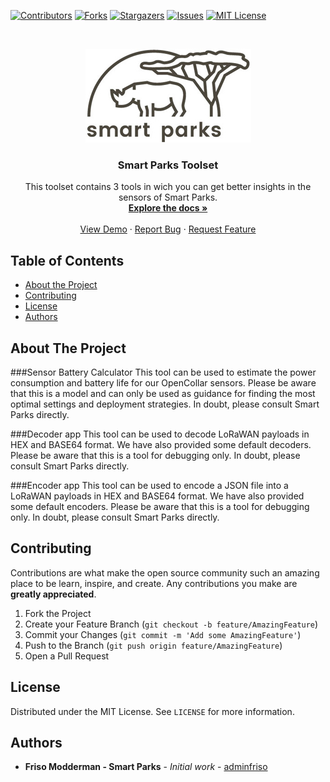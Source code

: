 [![Contributors][contributors-shield]][contributors-url]
[![Forks][forks-shield]][forks-url]
[![Stargazers][stars-shield]][stars-url]
[![Issues][issues-shield]][issues-url]
[![MIT License][license-shield]][license-url]

<!-- PROJECT LOGO -->
<br />
<p align="center">
  <a href="https://github.com/SmartParksOrg/smartparks-toolset">
    <img src="assets/img/smp-logo-ret.jpg" alt="Logo" width="265" height="150"/>
  </a>

  <h3 align="center">Smart Parks Toolset</h3>

  <p align="center">
    This toolset contains 3 tools in wich you can get better insights in the sensors of Smart Parks.
    <br />
    <a href="https://github.com/SmartParks/smartparks-toolset"><strong>Explore the docs »</strong></a>
    <br />
    <br />
    <a href="https://toolset.smartparks.org/">View Demo</a>
    ·
    <a href="https://github.com/SmartParks/smartparks-toolset/issues">Report Bug</a>
    ·
    <a href="https://github.com/SmartParks/smartparks-toolset/issues">Request Feature</a>
  </p>
</p>

<!-- TABLE OF CONTENTS -->

## Table of Contents

- [About the Project](#about-the-project)
- [Contributing](#contributing)
- [License](#license)
- [Authors](#authors)

<!-- ABOUT THE PROJECT -->

## About The Project

###Sensor Battery Calculator
This tool can be used to estimate the power consumption and battery life for our OpenCollar sensors. Please be aware that this is a model and can only be used as guidance for finding the most optimal settings and deployment strategies. In doubt, please consult Smart Parks directly.

###Decoder app
This tool can be used to decode LoRaWAN payloads in HEX and BASE64 format. We have also provided some default decoders. Please be aware that this is a tool for debugging only. In doubt, please consult Smart Parks directly.

###Encoder app
This tool can be used to encode a JSON file into a LoRaWAN payloads in HEX and BASE64 format. We have also provided some default encoders. Please be aware that this is a tool for debugging only. In doubt, please consult Smart Parks directly.

<!-- CONTRIBUTING -->

## Contributing

Contributions are what make the open source community such an amazing place to be learn, inspire, and create. Any contributions you make are **greatly appreciated**.

1. Fork the Project
2. Create your Feature Branch (`git checkout -b feature/AmazingFeature`)
3. Commit your Changes (`git commit -m 'Add some AmazingFeature'`)
4. Push to the Branch (`git push origin feature/AmazingFeature`)
5. Open a Pull Request

<!-- LICENSE -->

## License

Distributed under the MIT License. See `LICENSE` for more information.

<!-- Authors -->

## Authors

- **Friso Modderman - Smart Parks** - _Initial work_ - [adminfriso](https://github.com/adminfriso)

<!-- MARKDOWN LINKS & IMAGES -->
<!-- https://www.markdownguide.org/basic-syntax/#reference-style-links -->

[contributors-shield]: https://img.shields.io/github/contributors/SmartParksOrg/smartparks-toolset.svg?style=flat-square
[contributors-url]: https://github.com/SmartParksOrg/smartparks-toolset/graphs/contributors
[forks-shield]: https://img.shields.io/github/forks/SmartParksOrg/smartparks-toolset.svg?style=flat-square
[forks-url]: https://github.com/SmartParksOrg/smartparks-toolset/network/members
[stars-shield]: https://img.shields.io/github/stars/SmartParksOrg/smartparks-toolset.svg?style=flat-square
[stars-url]: https://github.com/SmartParksOrg/smartparks-toolset/stargazers
[issues-shield]: https://img.shields.io/github/issues/SmartParksOrg/smartparks-toolset.svg?style=flat-square
[issues-url]: https://github.com/SmartParksOrg/smartparks-toolset/issues
[license-shield]: https://img.shields.io/github/license/SmartParksOrg/smartparks-toolset.svg?style=flat-square
[license-url]: https://github.com/SmartParksOrg/smartparks-toolset/blob/main/LICENSE
